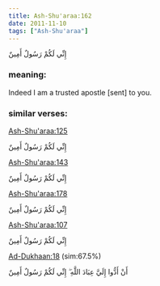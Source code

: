 ```yaml
---
title: Ash-Shu'araa:162
date: 2011-11-10
tags: ["Ash-Shu'araa"]
---
```

إِنِّي لَكُمْ رَسُولٌ أَمِينٌ
### meaning: 
Indeed I am a trusted apostle [sent] to you.
### similar verses: 

[Ash-Shu'araa:125](/26/125)

إِنِّي لَكُمْ رَسُولٌ أَمِينٌ

[Ash-Shu'araa:143](/26/143)

إِنِّي لَكُمْ رَسُولٌ أَمِينٌ

[Ash-Shu'araa:178](/26/178)

إِنِّي لَكُمْ رَسُولٌ أَمِينٌ

[Ash-Shu'araa:107](/26/107)

إِنِّي لَكُمْ رَسُولٌ أَمِينٌ

[Ad-Dukhaan:18](/44/18) (sim:67.5%)

أَنْ أَدُّوا إِلَيَّ عِبَادَ اللَّهِ ۖ إِنِّي لَكُمْ رَسُولٌ أَمِينٌ
